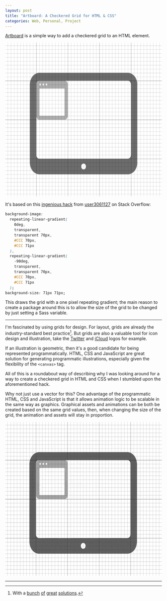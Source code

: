 ```yaml
---
layout: post
title: "Artboard: A Checkered Grid for HTML & CSS"
categories: Web, Personal, Project
---
```


[Artboard](https://github.com/robenkleene/artboard) is a simple way to add a checkered grid to an HTML element.

<img src="/assets/2016-04-03-artboard-example.png" alt="Example" height="495">

It's based on this [ingenious hack](http://stackoverflow.com/questions/4191260/drawing-a-grid-using-css/28344125#28344125) from [user3061127](http://stackoverflow.com/users/3061127/user3061127) on Stack Overflow:

``` css
background-image:
  repeating-linear-gradient(
    0deg,
    transparent,
    transparent 70px,
    #CCC 70px,
    #CCC 71px
  ),
  repeating-linear-gradient(
    -90deg,
    transparent,
    transparent 70px,
    #CCC 70px,
    #CCC 71px
  );
background-size: 71px 71px;
```

This draws the grid with a one pixel repeating gradient; the main reason to create a package around this is to allow the size of the grid to be changed by just setting a Sass variable.

* * *

I'm fascinated by using grids for design. For layout, grids are already the industry-standard best practice[^layout]. But grids are also a valuable tool for icon design and illustration, take the [Twitter](http://www.underconsideration.com/brandnew/archives/twitter_gives_you_the_bird.php) and [iCloud](http://blog.takamasa-matsumoto.com/2011/06/law-of-beauty-hidden-behind-icloud-icon.html) logos for example.

If an illustration is geometric, then it's a good candidate for being represented programmatically. HTML, CSS and JavaScript are great solution for generating programmatic illustrations, especially given the flexibility of the `<canvas>` tag.

All of this is a roundabout way of describing why I was looking around for a way to create a checkered grid in HTML and CSS when I stumbled upon the aforementioned hack.

Why not just use a vector for this? One advantage of the programmatic HTML, CSS and JavaScript is that it allows animation logic to be scalable in the same way as graphics. Graphical assets and animations can be both be created based on the same grid values, then, when changing the size of the grid, the animation and assets will stay in proportion.

<img src="/assets/2016-04-03-artboard-example.gif" alt="Animated Example" height="495">

* * *

[^layout]: With a [bunch](http://semantic-ui.com/collections/grid.html) [of](http://foundation.zurb.com/) [great](http://getbootstrap.com/) [solutions](http://getskeleton.com/).

